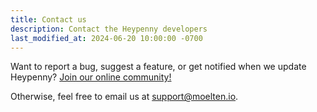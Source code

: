 ```yaml
---
title: Contact us
description: Contact the Heypenny developers
last_modified_at: 2024-06-20 10:00:00 -0700
---
```


Want to report a bug, suggest a feature, or get notified when we update Heypenny? [Join our online community!](https://community.moelten.io)

Otherwise, feel free to email us at [support@moelten.io](mailto:support@moelten.io).
